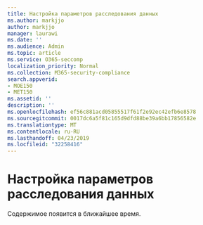 ```yaml
---
title: Настройка параметров расследования данных
ms.author: markjjo
author: markjjo
manager: laurawi
ms.date: ''
ms.audience: Admin
ms.topic: article
ms.service: O365-seccomp
localization_priority: Normal
ms.collection: M365-security-compliance
search.appverid:
- MOE150
- MET150
ms.assetid: ''
description: ''
ms.openlocfilehash: ef56c881acd05855517f61f2e92ec42efb6e8578
ms.sourcegitcommit: 0017dc6a5f81c165d9dfd88be39a6bb17856582e
ms.translationtype: MT
ms.contentlocale: ru-RU
ms.lasthandoff: 04/23/2019
ms.locfileid: "32258416"
---
```

# <a name="configure-settings-in-data-investigations"></a>Настройка параметров расследования данных

Содержимое появится в ближайшее время.